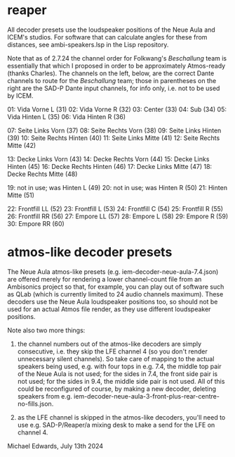 # reaper

All decoder presets use the loudspeaker positions of the Neue Aula and ICEM's
studios. For software that can calculate angles for these from distances, see
ambi-speakers.lsp in the Lisp repository.

Note that as of 2.7.24 the channel order for Folkwang's *Beschallung* team is
essentially that which I proposed in order to be approximately Atmos-ready
(thanks Charles). The channels on the left, below, are the correct Dante
channels to route for the *Beschallung* team; those in parentheses on the right
are the SAD-P Dante input channels, for info only, i.e. not to be used by ICEM.

01: Vida Vorne L                (31)
02: Vida Vorne R                (32)
03: Center                      (33)
04: Sub                         (34) 
05: Vida Hinten L               (35)
06: Vida Hinten R               (36)

07: Seite Links Vorn            (37)
08: Seite Rechts Vorn           (38)
09: Seite Links Hinten          (39)
10: Seite Rechts Hinten         (40)
11: Seite Links Mitte           (41)
12: Seite Rechts Mitte          (42)

13: Decke Links Vorn            (43)
14: Decke Rechts Vorn           (44)
15: Decke Links Hinten          (45)
16: Decke Rechts Hinten         (46)
17: Decke Links Mitte           (47)
18: Decke Rechts Mitte          (48)

19: not in use; was Hinten L    (49)
20: not in use; was Hinten R    (50)
21: Hinten Mitte                (51)

22: Frontfill LL                (52)
23: Frontfill L                 (53)
24: Frontfill C                 (54)
25: Frontfill R                 (55)
26: Frontfill RR                (56)
27: Empore LL                   (57)
28: Empore L                    (58)
29: Empore R                    (59)
30: Empore RR                   (60)

# atmos-like decoder presets

The Neue Aula atmos-like presets (e.g. iem-decoder-neue-aula-7.4.json) are
offered merely for rendering a lower channel-count file from an Ambisonics
project so that, for example, you can play out of software such as QLab (which
is currently limited to 24 audio channels maximum). These decoders use the Neue
Aula loudspeaker positions too, so should not be used for an actual Atmos file
render, as they use different loudspeaker positions.

Note also two more things:

1) the channel numbers out of the atmos-like decoders are simply consecutive,
i.e. they skip the LFE channel 4 (so you don't render unnecessary silent
channels). So take care of mapping to the actual speakers being used, e.g. with
four tops in e.g. 7.4, the middle top pair of the Neue Aula is not used; for the
sides in 7.4, the front side pair is not used; for the sides in 9.4, the middle
side pair is not used. All of this could be reconfigured of course, by making a
new decoder, deleting speakers from
e.g. iem-decoder-neue-aula-3-front-plus-rear-centre-no-fills.json.

2) as the LFE channel is skipped in the atmos-like decoders, you'll need to use
e.g. SAD-P/Reaper/a mixing desk to make a send for the LFE on channel 4.

Michael Edwards, July 13th 2024

